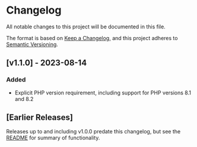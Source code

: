 # Changelog

All notable changes to this project will be documented in this file.

The format is based on [Keep a Changelog](https://keepachangelog.com/en/1.0.0/),
and this project adheres to [Semantic Versioning](https://semver.org/spec/v2.0.0.html).

## [v1.1.0] - 2023-08-14

### Added
- Explicit PHP version requirement, including support for PHP versions 8.1 and 8.2

## [Earlier Releases]

Releases up to and including v1.0.0 predate this changelog, but see the [README](README.md) for summary of functionality.

